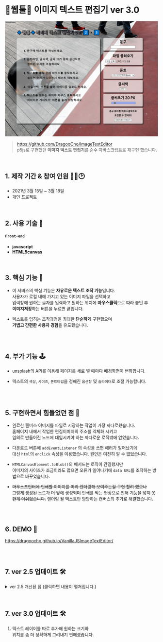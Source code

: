 # 🔹웹툴🔹 이미지 텍스트 편집기 ver 3.0


![Image Text Editor](https://github.com/DragooCho/TIL/blob/main/image/jjalbang18.gif?raw=true)

>https://github.com/DragooCho/ImageTextEditor        
 p5js로 구현했던 **이미지 텍스트 편집기**를 순수 자바스크립트로 재구현 했습니다.

<br />

## 1. 제작 기간 & 참여 인원 👨‍🔧🕑
- 2021년 3월 15일 ~ 3월 18일
- 개인 프로젝트

<br />

## 2. 사용 기술 📱
#### `Front-end`
  - **javascript** 
  - **HTML5canvas**

<br />

## 3. 핵심 기능 📐
- 이 서비스의 핵심 기능은 **자유로운 텍스트 조작 기능**입니다.  
사용자가 로컬 내에 가지고 있는 이미지 파일을 선택하고        
입력창에 원하는 글자를 입력하고 원하는 위치에 **마우스클릭**으로 따라 붙인 후        
**이미지저장**하는 버튼을 누르면 끝입니다.  

- 텍스트를 입히는 조작과정을 최대한 **단순하게** 구현했으며    
**가볍고 간편한 사용자 경험**을 유도했습니다.

<br />
<br />

## 4. 부가 기능 🕹

- unsplash의 API를 이용해 페이지를 세로 열 때마다 배경화면이 변화합니다. 
  <br />
         
- 텍스트의 `색상`, `사이즈`, `폰트타입`을 정해진 `옵션창` 및 `슬라이더`로 조절 가능합니다.

<br />
<br />


## 5. 구현하면서 힘들었던 점 🤒 
       
- 완료한 캔버스 이미지를 파일로 저장하는 작업이 가장 까다로웠습니다.         
  홈페이지 내에서 작업한 편집이미지의 주소를 겍체화 시키고       
  임의로 만들어진 노드에 대입시켜야 하는 까다로운 로직밖에 없었습니다. 
  <br />

- 다운로드 버튼에 `addEventListener` 의 속성을 쓰면 에러가 일어났기에   
  대신 `html`의 `onclick` 속성을 이용했습니다. 원인은 여전히 알 수 없었습니다.
  <br />
         
- `HTMLCanvasElement.toBlob()`의 메서드는 로직이 간결했지만       
  이미지의 사이즈가 조금이라도 많으면 오류가 일어나기에 `data URL`를 조작하는 방법으로 바꾸었습니다.
  <br />
        
- ~~마우스포인터에 인쇄할 이미지를 미리 렌더링해 보여주는걸 구현 할려 했으나    
  그렇게 생성된 노드가 더 앞에 생성되며 인쇄를 막는 현상으로 인해 기능을 넣지 못한게 아쉬었습니다.~~
  렌더링 될 택스트만 담당하는 캔버스의 추가로 해결했습니다.

<br />
<br />

## 6. DEMO 🚀 
https://dragoocho.github.io/VanillaJSImageTextEditor/

<br />
<br />

## 7. ver 2.5 업데이트 🛠

<details>
<summary>ver 2.5 개선된 점 (클릭하면 내용이 펼쳐집니다.) </summary>
<div markdown="1"> 

1. 세로보기에 최적화한 홈페이지 디자인을 **가로 중심의 디자인**으로 변경했습니다.
   <br />
        
2. 라이브러리 없는 순수 자바스크립트로 구현해 웹페이지 성능을 좀 더 향상화 했습니다.
   <br />
        
3. 유지보수를 간편화를 위해 **JS파일과 css파일들을 조작 기능별로    
   나누어 컴포넌트화** 했습니다.    
   ```
   File Tree
  
   📂css
   ┣ 📜aside.css
   ┣ 📜fontFace.css
   ┣ 📜reset.css
   ┗ 📜styles.css
   📂js_Feature_set
   ┣ 📜canvasMain.js
   ┣ 📜canvasManualText.js
   ┣ 📜FontTypeSelecter.js
   ┣ 📜ImageUploadZone.js
   ┣ 📜ImgDownloader.js
   ┣ 📜text input window.js
   ┣ 📜TextColorSelecter.js
   ┗ 📜textSizeHandler.js 
    ```
<br />

4. 캠퍼스내의 메뉴얼 텍스트를 향후 변경하기 용의하게 하기 위해    
   X축, Y축, 문단, Text Size, Text Color 등등 대부분 전역변수화 시켰습니다.

   ```js
   const manualTextAllX = 30;
   const manualTextAllY = 0;
   const smallParagraphSpacing = -5;
   const manualTextSize = 20;
   const manualTextColor = "rgba(0, 0, 0)";
   
   const manualTextLine1 = "1. 문구에 텍스트를 작성하세요.";
   
   const manualTextLine2N1 = "2. 폰트타입, 글씨색, 글씨 크기 등의 옵션으로";
   const manualTextLine2N2 = "원하는 수치를 조절하세요.";
   
   const manualTextLine3N1 = "3. 텍스트를 붙일 곳에 마우스를 클릭하시고";
   const manualTextLine3N2 = "원하는 수치가 나오는지 테스트 해보세요.";
   
   const manualTextLine4 = "4. '파일선택' 버튼을 눌러 이미지를 업로드 하세요.";
   
   const manualTextLine5N1 = "5. 텍스트를 원하는 위치에 마우스 클릭하시고";
   const manualTextLine5N2 = "'이미지로 가져오기' 버튼을 눌러 저장하세요.";
   
   ctx.fillStyle = manualTextColor;
   ctx.font = `800 ${manualTextSize}px NOMAL`;
   
   ctx.fillText(manualTextLine1, 20 + manualTextAllX, 100 + manualTextAllY);
   
   ctx.fillText(manualTextLine2N1, 20 + manualTextAllX, 160 + manualTextAllY);
   ctx.fillText(
     manualTextLine2N2,
     46 + manualTextAllX,
     200 + manualTextAllY + smallParagraphSpacing
   );
   ctx.fillText(manualTextLine3N1, 20 + manualTextAllX, 260 + manualTextAllY);
   ctx.fillText(
     manualTextLine3N2,
     46 + manualTextAllX,
     300 + manualTextAllY + smallParagraphSpacing
   );
   ctx.fillText(manualTextLine4, 20 + manualTextAllX, 360 + manualTextAllY);
   ctx.fillText(manualTextLine5N1, 20 + manualTextAllX, 420 + manualTextAllY);
   ctx.fillText(
     manualTextLine5N2,
     40 + manualTextAllX,
     460 + manualTextAllY + smallParagraphSpacing
   );

   ``` 
<br />


5. 이미지 폭의 **백분율 계산**을 이용해 대입한 결과 이미지 파일을 업로드시에  
   **원본의 비율을 유지**하면서 가져올 수 있게 했습니다. 이로서 지나치게     
   큰 이미지파일을 불려올 때 매뉴조작박스가 **구석으로 가거나 사라지는 현상을 방지**했습니다.

   ``` js
   // ImageUploadZone.js
   
    img.onload = function () { 
      // 이미지 로딩이 완료되면 실행되는 함수
      imgX = img.width;
      imgY = img.height;

      img.height = 600 * ((imgY * 100) / imgX / 100); // 이미지 폭에 백분율 계산으로 리사이즈를 구현
      img.width = 600; 

      canvas.width = img.width;
      canvas.height = img.height;
      ctx.drawImage(img, 0, 0, canvas.width, canvas.height);
    };

   ```

<br />

6. font-display: `swap` 속성을 추가해 웹페이지 내에서   
   웹 폰트 로딩 여부와 관계없이 항상 텍스트가 보이게 했습니다. 
   ``` css
   // fontFace.css
   
    @font-face {
      font-family: "Eulyoo1945-Regular";
      src: url("https://cdn.jsdelivr.net/gh/projectnoonnu/noonfonts_2102-01@1.0/Eulyoo1945-Regular.woff")
        format("woff");
      font-weight: normal;
      font-style: normal;
      font-display: swap;  // FOUT와 동일하게 작동시켜준다.
    }

<br />

7. 폰트타입 옵션값을 매개변수를 전달했어도 캔버스에 한 번 그리면     
적용이 안되고 2번째로 다시 그려야 바뀐 폰트체가 적용되었던 오류를 고쳤습니다.
   ``` css
   // aside.css
   
    aside #optionSelectFont :nth-child(1) {
      font-family: "Eulyoo1945-Regular"; // 노드에 직접 폰트스타일링으로 해결.
      font-weight: normal; 
    }
    aside #optionSelectFont :nth-child(2) {
      font-family: "BMEuljiro10yearslater";
      font-weight: normal; 
    }
    aside #optionSelectFont :nth-child(3) {
      font-family: "SDSamliphopangche_Outline";
      font-weight: normal;
    } 
    .
    .
    .

<br />

8. width 수치가 980px보다 적게 미디어쿼리를 적용시킬 경우  
컨텐츠의 폭보다 적게 세팅되서 컨텐츠들이 세로 정렬을 안하는   
현상을 발견하고 그것에 주의하면서 웹반응형을 적용시켰습니다.

</div>
</details>

<br />
<br />

## 7. ver 3.0 업데이트 🛠

1. 텍스트 레이어를 따로 추가해 원하는 크기와    
위치를 좀 더 정확하게 그려내기 편해졌습니다. 
 

 

